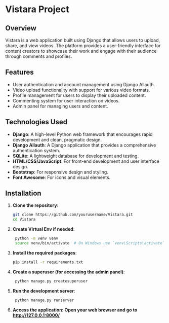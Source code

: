 # Vistara Project
## Overview
Vistara is a web application built using Django that allows users to upload, share, and view videos. The platform provides a user-friendly interface for content creators to showcase their work and engage with their audience through comments and profiles.
## Features
- User authentication and account management using Django Allauth.
- Video upload functionality with support for various video formats.
- Profile management for users to display their uploaded content.
- Commenting system for user interaction on videos.
- Admin panel for managing users and content.
## Technologies Used
- **Django**: A high-level Python web framework that encourages rapid development and clean, pragmatic design.
- **Django Allauth**: A Django application that provides a comprehensive authentication system.
- **SQLite**: A lightweight database for development and testing.
- **HTML/CSS/JavaScript**: For front-end development and user interface design.
- **Bootstrap**: For responsive design and styling.
- **Font Awesome**: For icons and visual elements.
## Installation
1. **Clone the repository**:
   ```bash
   git clone https://github.com/yourusername/Vistara.git
   cd Vistara
2. **Create Virtual Env if needed**:
   ```bash
    python -m venv venv
    source venv/bin/activate  # On Windows use `venv\Scripts\activate`
3. **Install the required packages**:
    ```bash
    pip install -r requirements.txt
4. **Create a superuser (for accessing the admin panel)**:
   ```bash
    python manage.py createsuperuser
5. **Run the development server**:
   ```bash
    python manage.py runserver
6. **Access the application: Open your web browser and go to http://127.0.0.1:8000/**

